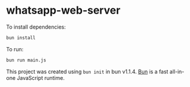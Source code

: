# whatsapp-web-server

To install dependencies:

```bash
bun install
```

To run:

```bash
bun run main.js
```

This project was created using `bun init` in bun v1.1.4. [Bun](https://bun.sh) is a fast all-in-one JavaScript runtime.

